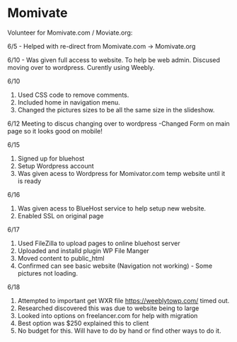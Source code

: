 # Momivate
Volunteer for Momivate.com / Moviate.org:

6/5 - Helped with re-direct from Momivate.com -> Momivate.org 

6/10 - Was given full access to website. To help be web admin.  Discused moving over to wordpress. Curently using Weebly.

6/10 
1. Used CSS code to remove comments. 
2. Included home in navigation menu.
3. Changed the pictures sizes to be all the same size in the slideshow.

6/12
Meeting to discus changing over to wordpress
-Changed Form on main page so it looks good on mobile!

6/15
1. Signed up for bluehost 
2. Setup Wordpress account
3. Was given acess to Wordpress for Momivator.com temp website until it is ready

6/16
1. Was given acess to BlueHost service to help setup new website.
2. Enabled SSL on original page

6/17
1. Used FileZilla to upload pages to online bluehost server
2. Uploaded and installd plugin WP File Manger
3. Moved content to public_html
4. Confirmed can see basic website (Navigation not working) - Some pictures not loading.

6/18
1. Attempted to important get WXR file https://weeblytowp.com/ timed out. 
2. Researched discovered this was due to website being to large
3. Looked into options on freelancer.com for help with migration
4. Best option was $250 explained this to client
5. No budget for this. Will have to do by hand or find other ways to do it.


